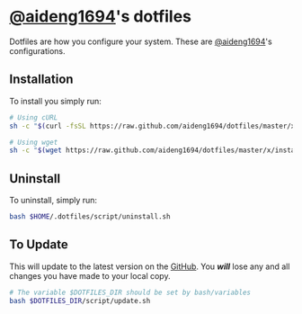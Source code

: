 # [@aideng1694][owner]'s dotfiles

Dotfiles are how you configure your system. These are [@aideng1694][owner]'s configurations.

## Installation

To install you simply run:

```bash
# Using cURL
sh -c "$(curl -fsSL https://raw.github.com/aideng1694/dotfiles/master/x/install.sh)";

# Using wget
sh -c "$(wget https://raw.github.com/aideng1694/dotfiles/master/x/install.sh -O -)"
```

## Uninstall

To uninstall, simply run:

```bash
bash $HOME/.dotfiles/script/uninstall.sh
```

## To Update

This will update to the latest version on the [GitHub][dotfiles]. You ***will*** lose any and all changes you have made to your local copy.

```bash
# The variable $DOTFILES_DIR should be set by bash/variables
bash $DOTFILES_DIR/script/update.sh
```

[owner]: https://github.com/aideng1694
[dotfiles]: https://github.com/aideng1694/dotfiles
